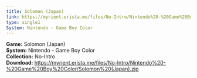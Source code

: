 ```yaml
---
title: Solomon (Japan)
link: https://myrient.erista.me/files/No-Intro/Nintendo%20-%20Game%20Boy%20Color/Solomon%20(Japan).zip
type: single1
System: Nintendo - Game Boy Color
---
```

<b>Game:</b> Solomon (Japan)<br>
<b>System:</b> Nintendo - Game Boy Color<br>
<b>Collection:</b> No-Intro<br>
<b>Download:</b> https://myrient.erista.me/files/No-Intro/Nintendo%20-%20Game%20Boy%20Color/Solomon%20(Japan).zip